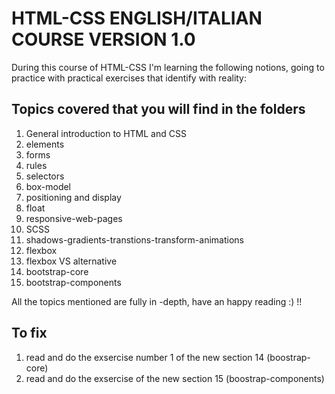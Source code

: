 # HTML-CSS ENGLISH/ITALIAN COURSE VERSION 1.0

During this course of HTML-CSS I'm learning the following notions, going to practice with practical exercises that identify with reality:

## Topics covered that you will find in the folders

1.  General introduction to HTML and CSS
2.  elements
3.  forms
4.  rules
5.  selectors
6.  box-model 
7.  positioning and display
8.  float
9.  responsive-web-pages
10. SCSS
11. shadows-gradients-transtions-transform-animations
12. flexbox
12. flexbox VS alternative
14. bootstrap-core
15. bootstrap-components

All the topics mentioned are fully in -depth, have an happy reading :) !!

## To fix

1. read and do the exsercise number 1 of the new section 14 (boostrap-core)
2. read and do the exsercise of the new section 15 (boostrap-components)